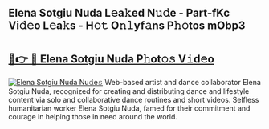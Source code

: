 ## Elena Sotgiu Nuda L𝚎a𝚔ed N𝚞𝚍e - Part-fKc Vi𝚍𝚎o L𝚎a𝚔s - H𝚘𝚝 O𝚗𝚕yf𝚊ns P𝚑𝚘tos mObp3

# <h2><a href="http://kfe1g4.oniu.top/?m=Elena+Sotgiu+Nuda">🔗👉 🔴 Elena Sotgiu Nuda P𝚑ot𝚘𝚜 V𝚒d𝚎o</a></h2>

[![Elena Sotgiu Nuda Nu𝚍e𝚜](https://i.imgur.com/0qMVB7G.gif)](http://kfe1g4.oniu.top/?m=Elena+Sotgiu+Nuda)
Web-based artist and dance collaborator Elena Sotgiu Nuda, recognized for creating and distributing dance and lifestyle content via solo and collaborative dance routines and short videos. Selfless humanitarian worker Elena Sotgiu Nuda, famed for their commitment and courage in helping those in need around the world.  
